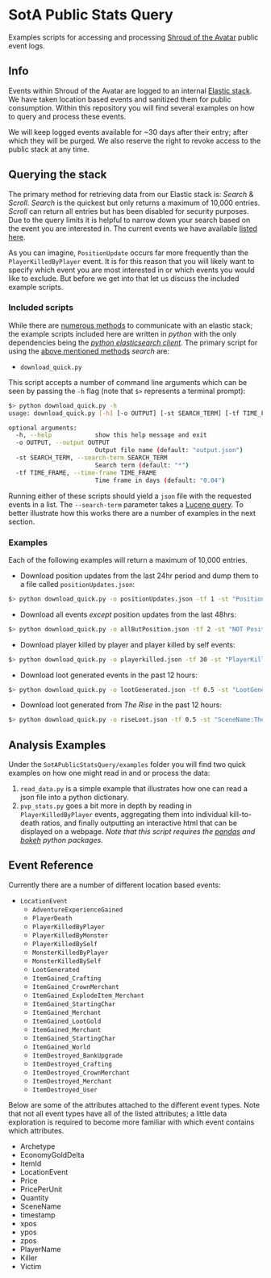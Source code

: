 # SotA Public Stats Query
Examples scripts for accessing and processing [Shroud of the Avatar](https://www.shroudoftheavatar.com/) public event logs.

## Info
Events within Shroud of the Avatar are logged to an internal [Elastic stack](https://www.elastic.co/).  We have taken location based events and sanitized them for public consumption.  Within this repository you will find several examples on how to query and process these events.  

We will keep logged events available for ~30 days after their entry; after which they will be purged.  We also reserve the right to revoke access to the public stack at any time.

## <a name="query"></a>Querying the stack
The primary method for retrieving data from our Elastic stack is: *Search* & *Scroll*.  *Search* is the quickest but only returns a maximum of 10,000 entries.  *Scroll* can return all entries but has been disabled for security purposes.  Due to the query limits it is helpful to narrow down your search based on the event you are interested in.  The current events we have available [listed here](#available_events).

As you can imagine, `PositionUpdate` occurs far more frequently than the `PlayerKilledByPlayer` event.  It is for this reason that you will likely want to specify which event you are most interested in or which events you would like to exclude.  But before we get into that let us discuss the included example scripts.

### Included scripts
While there are [numerous methods](https://www.elastic.co/guide/en/elasticsearch/guide/current/_talking_to_elasticsearch.html#_restful_api_with_json_over_http) to communicate with an elastic stack; the example scripts included here are written in *python* with the only dependencies being the [*python elasticsearch client*](https://github.com/elastic/elasticsearch-py).  The primary script for using the [above mentioned methods](#query) *search* are:

* `download_quick.py`

This script accepts a number of command line arguments which can be seen by passing the `-h` flag (note that `$>` represents a terminal prompt):

~~~bash
$> python download_quick.py -h
usage: download_quick.py [-h] [-o OUTPUT] [-st SEARCH_TERM] [-tf TIME_FRAME]

optional arguments:
  -h, --help            show this help message and exit
  -o OUTPUT, --output OUTPUT
                        Output file name (default: "output.json")
  -st SEARCH_TERM, --search-term SEARCH_TERM
                        Search term (default: "*")
  -tf TIME_FRAME, --time-frame TIME_FRAME
                        Time frame in days (default: "0.04")
~~~                            
Running either of these scripts should yield a `json` file with the requested events in a list.  The `--search-term` parameter takes a [Lucene query](https://lucene.apache.org/core/2_9_4/queryparsersyntax.html).  To better illustrate how this works there are a number of examples in the next section.

### Examples
Each of the following examples will return a maximum of 10,000 entries.

* Download position updates from the last 24hr period and dump them to a file called `positionUpdates.json`:

~~~bash
$> python download_quick.py -o positionUpdates.json -tf 1 -st "PositionUpdate"
~~~    

* Download all events *except* position updates from the last 48hrs:

~~~bash
$> python download_quick.py -o allButPosition.json -tf 2 -st "NOT PositionUpdate"
~~~

* Download player killed by player and player killed by self events:

~~~bash
$> python download_quick.py -o playerkilled.json -tf 30 -st "PlayerKilledByPlayer OR PlayerKilledBySelf"
~~~

* Download loot generated events in the past 12 hours:

~~~bash
$> python download_quick.py -o lootGenerated.json -tf 0.5 -st "LootGenerated"
~~~

* Download loot generated from *The Rise* in the past 12 hours:

~~~bash
$> python download_quick.py -o riseLoot.json -tf 0.5 -st "SceneName:The Rise"
~~~

## Analysis Examples
Under the `SotAPublicStatsQuery/examples` folder you will find two quick examples on how one might read in and or process the data:

1. `read_data.py` is a simple example that illustrates how one can read a json file into a python dictionary.
2. `pvp_stats.py` goes a bit more in depth by reading in `PlayerKilledByPlayer` events, aggregating them into individual kill-to-death ratios, and finally outputting an interactive html that can be displayed on a webpage.  *Note that this script requires the [pandas](http://pandas.pydata.org/) and [bokeh](http://bokeh.pydata.org/en/latest/) python packages.*

## <a name="available_events"></a>Event Reference
Currently there are a number of different location based events:

* `LocationEvent`
    * `AdventureExperienceGained`
    * `PlayerDeath`
    * `PlayerKilledByPlayer`
    * `PlayerKilledByMonster`
    * `PlayerKilledBySelf`
    * `MonsterKilledByPlayer`
    * `MonsterKilledBySelf`
    * `LootGenerated`
    * `ItemGained_Crafting`
    * `ItemGained_CrownMerchant`
    * `ItemGained_ExplodeItem_Merchant`
    * `ItemGained_StartingChar`
    * `ItemGained_Merchant`
    * `ItemGained_LootGold`
    * `ItemGained_Merchant`
    * `ItemGained_StartingChar`
    * `ItemGained_World`
    * `ItemDestroyed_BankUpgrade`
    * `ItemDestroyed_Crafting`
    * `ItemDestroyed_CrownMerchant`
    * `ItemDestroyed_Merchant`
    * `ItemDestroyed_User`

Below are some of the attributes attached to the different event types.  Note that not all event types have all of the listed attributes; a little data exploration is required to become more familiar with which event contains which attributes.

* Archetype
* EconomyGoldDelta
* ItemId
* LocationEvent
* Price
* PricePerUnit
* Quantity
* SceneName
* timestamp
* xpos
* ypos
* zpos
* PlayerName
* Killer
* Victim